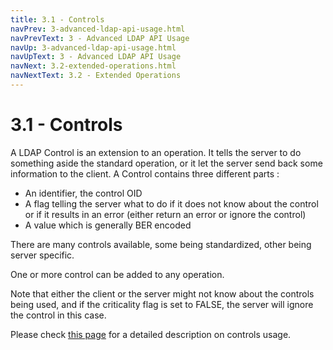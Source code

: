 ```yaml
---
title: 3.1 - Controls
navPrev: 3-advanced-ldap-api-usage.html
navPrevText: 3 - Advanced LDAP API Usage
navUp: 3-advanced-ldap-api-usage.html
navUpText: 3 - Advanced LDAP API Usage
navNext: 3.2-extended-operations.html
navNextText: 3.2 - Extended Operations
---
```


# 3.1 - Controls

A LDAP Control is an extension to an operation. It tells the server to do something aside the standard operation, or it let the server send back some information to the client. A Control contains three different parts :

* An identifier, the control OID
* A flag telling the server what to do if it does not know about the control or if it results in an error (either return an error or ignore the control)
* A value which is generally BER encoded

There are many controls available, some being standardized, other being server specific.

One or more control can be added to any operation.

Note that either the client or the server might not know about the controls being used, and if the criticality flag is set to FALSE, the server will ignore the control in this case.

Please check [this page](6.7-control.html) for a detailed description on controls usage.